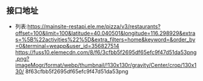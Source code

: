 ## 接口地址
- 列表:https://mainsite-restapi.ele.me/pizza/v3/restaurants?offset=100&limit=100&latitude=40.040501&longitude=116.298929&extras=%5B%22activities%22%5D&extra_filters=home&keyword=&order_by=0&terminal=weapp&user_id=356827514
https://fuss10.elemecdn.com/8/f6/3cfbb5f2695df65efc9f47d51da53png.png?imageMogr/format/webp/thumbnail/!130x130r/gravity/Center/crop/130x130/
8f63cfbb5f2695df65efc9f47d51da53png